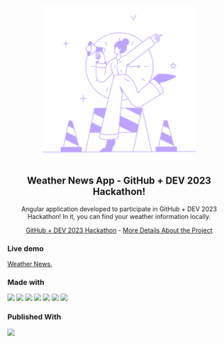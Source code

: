 <div align="center">
  <img src="src/assets/images/img-advice.png" alt="Weather News" width="350" class="img-fluid">
  <h2>
    Weather News App - GitHub + DEV 2023 Hackathon!
  </h2>
  <p>
    Angular application developed to participate in GitHub + DEV 2023 Hackathon! In it, you can find your weather information locally.
  </p>

[GitHub + DEV 2023 Hackathon](https://angular-crud-renanferro.vercel.app/) - [More Details About the Project](https://dev.to/renancferro/github-dev-2023-hackathon-weather-app-pil) 
</div>

### Live demo
[Weather News.](https://weather-app-renanferro.vercel.app/)

### Made with
![](https://img.shields.io/badge/Code-Angular-informational?style=flat&logo=angular&logoColor=fc0000&color=fc0000)
![](https://img.shields.io/badge/Code-Typescript-informational?style=flat&logo=typescript&logoColor=2E79C7&color=2E79C7)
![](https://img.shields.io/badge/Code-Bootstrap-informational?style=flat&logo=bootstrap&logoColor=881AFC&color=881AFC)
![](https://img.shields.io/badge/Code-SASS-informational?style=flat&logo=sass&logoColor=fb5bc5&color=fb5bc5)
![](https://img.shields.io/badge/Code-HTML5-informational?style=flat&logo=html5&logoColor=e34f26&color=e34f26)
![](https://img.shields.io/badge/Code-CSS3-informational?style=flat&logo=css3&logoColor=f43059&color=f43059)
![](https://img.shields.io/badge/Code-Git-informational?style=flat&logo=git&logoColor=EF5133&color=EF5133)

### Published With
![](https://img.shields.io/badge/Publish-Vercel-informational?style=flat&logo=vercel&logoColor=fffffff&color=ffffff)
